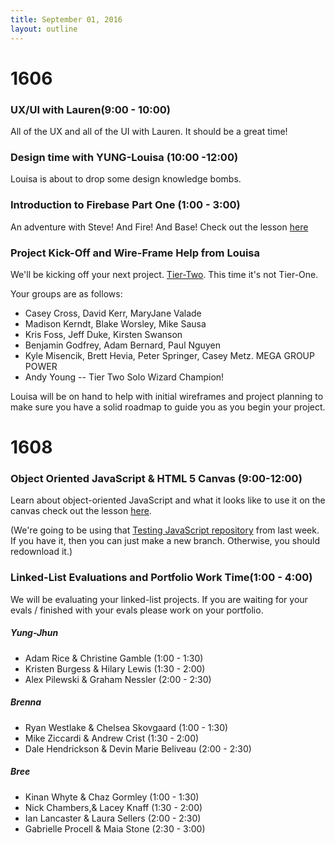 ```yaml
---
title: September 01, 2016
layout: outline
---
```

# 1606

### UX/UI with Lauren(9:00 - 10:00)

All of the UX and all of the UI with Lauren. It should be a great time!

### Design time with YUNG-Louisa (10:00 -12:00)

Louisa is about to drop some design knowledge bombs.

### Introduction to Firebase Part One (1:00 - 3:00)

An adventure with Steve! And Fire! And Base! Check out the lesson [here](https://github.com/turingschool-examples/snippet-sampler/blob/master/README.md)

### Project Kick-Off and Wire-Frame Help from Louisa

We'll be kicking off your next project. [Tier-Two](http://frontend.turing.io/projects/tier-two.html). This time it's not Tier-One.

Your groups are as follows:

* Casey Cross, David Kerr, MaryJane Valade
* Madison Kerndt, Blake Worsley, Mike Sausa
* Kris Foss, Jeff Duke, Kirsten Swanson
* Benjamin Godfrey, Adam Bernard, Paul Nguyen
* Kyle Misencik, Brett Hevia, Peter Springer, Casey Metz. MEGA GROUP POWER
* Andy Young -- Tier Two Solo Wizard Champion!

Louisa will be on hand to help with initial wireframes and project planning to make sure you have a solid roadmap to guide you as you begin your project.

# 1608

### Object Oriented JavaScript & HTML 5 Canvas (9:00-12:00)

Learn about object-oriented JavaScript and what it looks like to use it on the canvas check out the lesson [here](https://github.com/mdn/advanced-js-fundamentals-ck/blob/gh-pages/tutorials/03-object-oriented-javascript/03-canvas-and-object-oriented-javascript.md).

(We're going to be using that [Testing JavaScript repository][tjs] from last week. If you have it, then you can just make a new branch. Otherwise, you should redownload it.)

[tjs]: https://github.com/turingschool-examples/testing-javascript

### Linked-List Evaluations and Portfolio Work Time(1:00 - 4:00)

We will be evaluating your linked-list projects. If you are waiting for your evals / finished with your evals please work on your portfolio.


##### Yung-Jhun

* Adam Rice & Christine Gamble (1:00 - 1:30)
* Kristen Burgess & Hilary Lewis (1:30 - 2:00)
* Alex Pilewski & Graham Nessler (2:00 - 2:30)

##### Brenna

* Ryan Westlake & Chelsea Skovgaard (1:00 - 1:30)
* Mike Ziccardi & Andrew Crist (1:30 - 2:00)
* Dale Hendrickson & Devin Marie Beliveau (2:00 - 2:30)

##### Bree

* Kinan Whyte & Chaz Gormley (1:00 - 1:30)
* Nick Chambers,& Lacey Knaff (1:30 - 2:00)
* Ian Lancaster & Laura Sellers  (2:00 - 2:30)
* Gabrielle Procell & Maia Stone (2:30 - 3:00)
